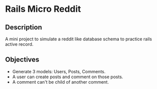 # Rails Micro Reddit

## Description

A mini project to simulate a reddit like database schema to practice rails active record.

## Objectives

- Generate 3 models: Users, Posts, Comments.
- A user can create posts and comment on those posts.
- A comment can't be child of another comment.